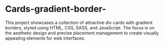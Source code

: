 # Cards-gradient-border-
This project showcases a collection of attractive div cards with gradient borders, styled using HTML, CSS, SASS, and JavaScript. The focus is on the aesthetic design and precise placement management to create visually appealing elements for web interfaces.
